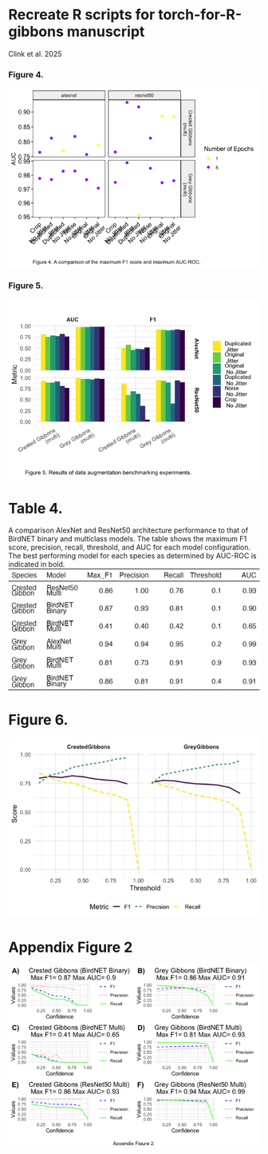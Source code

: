 Recreate R scripts for torch-for-R-gibbons manuscript
================
Clink et al. 2025

### Figure 4.

![](Recreate-plots-for-manuscript_files/figure-gfm/unnamed-chunk-1-1.png)<!-- -->

### Figure 5.

![](Recreate-plots-for-manuscript_files/figure-gfm/unnamed-chunk-2-1.png)<!-- -->

# Table 4.

A comparison AlexNet and ResNet50 architecture performance to that of
BirdNET binary and multiclass models. The table shows the maximum F1
score, precision, recall, threshold, and AUC for each model
configuration. The best performing model for each species as determined
by AUC-ROC is indicated in bold.
<img src="Recreate-plots-for-manuscript_files/figure-gfm/unnamed-chunk-3-1.png" width="1080" />

# Figure 6.

![](Recreate-plots-for-manuscript_files/figure-gfm/unnamed-chunk-4-1.png)<!-- -->

# Appendix Figure 2

![](Recreate-plots-for-manuscript_files/figure-gfm/unnamed-chunk-5-1.png)<!-- -->

